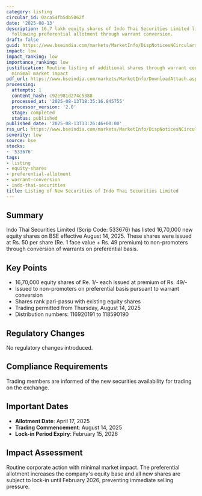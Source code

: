 ```yaml
---
category: listing
circular_id: 0aca54fb5db5062f
date: '2025-08-13'
description: 16.7 lakh equity shares of Indo Thai Securities Limited listed on BSE
  following preferential allotment through warrant conversion.
draft: false
guid: https://www.bseindia.com/markets/MarketInfo/DispNoticesNCirculars.aspx?Noticeid={3A986C4B-B077-40D0-BABF-3C4744864720}&noticeno=20250813-58&dt=08/13/2025&icount=58&totcount=73&flag=0
impact: low
impact_ranking: low
importance_ranking: low
justification: Routine listing of additional shares through warrant conversion with
  minimal market impact
pdf_url: https://www.bseindia.com/markets/MarketInfo/DownloadAttach.aspx?id=20250813-58&attachedId=
processing:
  attempts: 1
  content_hash: c92e981d274c5388
  processed_at: '2025-08-13T18:35:16.845755'
  processor_version: '2.0'
  stage: completed
  status: published
published_date: '2025-08-13T13:26:46+00:00'
rss_url: https://www.bseindia.com/markets/MarketInfo/DispNoticesNCirculars.aspx?Noticeid={3A986C4B-B077-40D0-BABF-3C4744864720}&noticeno=20250813-58&dt=08/13/2025&icount=58&totcount=73&flag=0
severity: low
source: bse
stocks:
- '533676'
tags:
- listing
- equity-shares
- preferential-allotment
- warrant-conversion
- indo-thai-securities
title: Listing of New Securities of Indo Thai Securities Limited
---
```


## Summary

Indo Thai Securities Limited (Scrip Code: 533676) has listed 16,70,000 new equity shares on BSE effective August 14, 2025. These shares were issued at Rs. 50 per share (Re. 1 face value + Rs. 49 premium) to non-promoters through conversion of warrants on preferential basis.

## Key Points

- 16,70,000 equity shares of Re. 1/- each issued at premium of Rs. 49/-
- Issued to non-promoters on preferential basis pursuant to warrant conversion
- Shares rank pari-passu with existing equity shares
- Trading permitted from Thursday, August 14, 2025
- Distribution numbers: 116920191 to 118590190

## Regulatory Changes

No regulatory changes introduced.

## Compliance Requirements

Trading members are informed of the new securities availability for trading on the exchange.

## Important Dates

- **Allotment Date**: April 17, 2025
- **Trading Commencement**: August 14, 2025
- **Lock-in Period Expiry**: February 15, 2026

## Impact Assessment

Routine corporate action with minimal market impact. The preferential allotment increases the company's equity base and all new shares are subject to lock-in until February 2026, preventing immediate selling pressure.